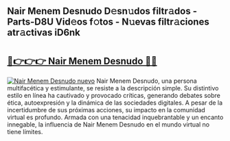 ## Nair Menem Desnudo D𝚎sn𝚞dos filtr𝚊dos - Parts-D8U Vid𝚎os f𝚘tos - N𝚞evas filtr𝚊ciones atr𝚊ctivas iD6nk

# <h2><a href="http://mb0nqr8.tromn.icu/?c=Nair+Menem+Desnudo">🔗👉👉👉 Nair Menem Desnudo 🔗🔗</a></h2>

[![Nair Menem Desnudo nuevo](https://i.imgur.com/pEAQMta.gif)](http://mb0nqr8.tromn.icu/?c=Nair+Menem+Desnudo)
Nair Menem Desnudo, una persona multifacética y estimulante, se resiste a la descripción simple. Su distintivo estilo en línea ha cautivado y provocado críticas, generando debates sobre ética, autoexpresión y la dinámica de las sociedades digitales. A pesar de la incertidumbre de sus próximas acciones, su impacto en la comunidad virtual es profundo. Armada con una tenacidad inquebrantable y un encanto innegable, la influencia de Nair Menem Desnudo en el mundo virtual no tiene límites.
